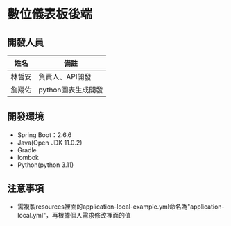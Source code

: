 # 數位儀表板後端

## 開發人員

| 姓名  | 備註           |
|-----|--------------|
| 林哲安 | 負責人、API開發    |
| 詹翔佑 | python圖表生成開發 |

## 開發環境

* Spring Boot：2.6.6
* Java(Open JDK 11.0.2)
* Gradle
* lombok
* Python(python 3.11)

## 注意事項

* 需複製resources裡面的application-local-example.yml命名為"application-local.yml"，再根據個人需求修改裡面的值
